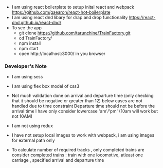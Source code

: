 * I am using react boilerplate to setup inital react and webpack
    https://github.com/gaearon/react-hot-boilerplate
* I am using react dnd libary for drap and drop functionality
    https://react-dnd.github.io/react-dnd/
* To see the app
    * git clone https://github.com/tarunchine/TrainFactory.git
    * cd TrainFactory/
    * npm install
    * npm start
    * open http://localhost:3000/ in you browser


### Developer's Note
* I am using scss 
* I am using flex box model of css3
* Not much validation done on arrival and departure time (only checking that it should be negative or greater than 12)
    below cases are not handled due to time constraint
        Departure time should not be before the arrival time
        I have only consider lowercase 'am'/'pm'  (10am will work but not 10AM)
        
* I am not using redux
* I have not setup local images to work with webpack, i am using images for external path only
* To calculate number of required tracks , only completed trains are consider
     completed trains :  train with one locomotive, atleast one carriage , specified arrival and departure time





